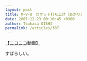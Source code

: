 ```yaml
---
layout: post
title: M-V-8　ロケット打ち上げ（あかり）
date: 2007-12-23 00:10:45 +0900
author: Tsukasa OISHI
permalink: /articles/307
---
```



<script type="text/javascript" src="http://ext.nicovideo.jp/thumb_watch/sm1447270?w=490&amp;h=307"></script>  

<noscript><a href="http://www.nicovideo.jp/watch/sm1447270">【ニコニコ動画】</a></noscript>  

すばらしい。  
